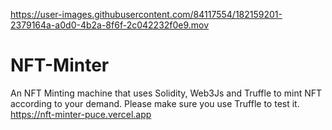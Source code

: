 https://user-images.githubusercontent.com/84117554/182159201-2379164a-a0d0-4b2a-8f6f-2c042232f0e9.mov

# NFT-Minter
An NFT Minting machine that uses Solidity, Web3Js and Truffle to mint NFT according to your demand. Please make sure you use Truffle to test it.
https://nft-minter-puce.vercel.app


